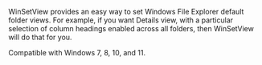 <!-- The below content is injected into the nuspec <description> field on build -->
WinSetView provides an easy way to set Windows File Explorer default folder views. For example, if you want Details view, with a particular selection of column headings enabled across all folders, then WinSetView will do that for you.

Compatible with Windows 7, 8, 10, and 11.
